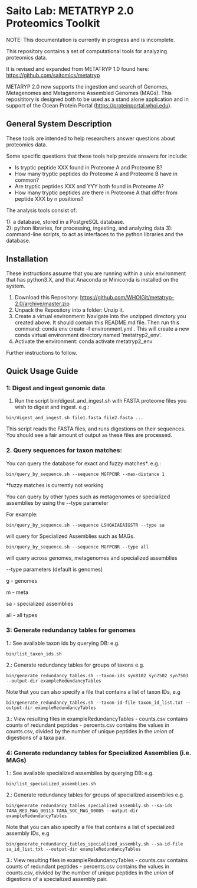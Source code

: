 Saito Lab: METATRYP 2.0 Proteomics Toolkit
==============
NOTE: This documentation is currently in progress and is incomplete.

This repository contains a set of computational tools for analyzing proteomics data.

It is revised and expanded from METATRYP 1.0 found here: https://github.com/saitomics/metatryp

METARYP 2.0 now supports the ingestion and search of Genomes, Metagenomes and Metagenome Assembled Genomes (MAGs).  This reposititory is designed both to be used as a stand alone application and in support of the Ocean Protein Portal (https://proteinportal.whoi.edu).

## General System Description

These tools are intended to help researchers answer questions about proteomics data. 

Some specific questions that these tools help provide answers for include:

- Is tryptic peptide XXX found in Proteome A and Proteome B?
- How many tryptic peptides do Proteome A and Proteome B have in common?
- Are tryptic peptides XXX and YYY both found in Proteome A?
- How many tryptic peptides are there in Proteome A that differ from peptide XXX by n positions?

The analysis tools consist of:

1): a database, stored in a PostgreSQL database.  
2): python libraries, for processing, ingesting, and analyzing data 
3): command-line scripts, to act as interfaces to the python libraries and the database.

## Installation

These instructions assume that you are running within a unix environment that has python3.X, and that Anaconda or Miniconda is installed on the system.

1. Download this Repository: https://github.com/WHOIGit/metatryp-2.0/archive/master.zip
2. Unpack the Repository into a folder: Unzip it.
3. Create a virtual environment: Navigate into the unzipped directory you created above. It should contain this README.md file. Then run this command: conda env create -f environment.yml . This will create a new conda virtual environment directory named 'metatryp2_env'.
4. Activate the environment: conda activate metatryp2_env

Further instructions to follow.

## Quick Usage Guide

### 1: Digest and ingest genomic data
1. Run the script bin/digest_and_ingest.sh with FASTA proteome files you wish to digest and ingest. e.g.:
````
bin/digest_and_ingest.sh file1.fasta file2.fasta ...
````

This script reads the FASTA files, and runs digestions on their sequences. You should see a fair amount of output as these files are processed.


### 2.  Query sequences for taxon matches:
You can query the database for exact and fuzzy matches*. e.g.:
````
bin/query_by_sequence.sh --sequence MGFPCNR --max-distance 1
````
*fuzzy matches is currently not working

You can query by other types such as metagenomes or specialized assemblies by using the --type parameter

For example:
````
bin/query_by_sequence.sh --sequence LSHQAIAEAIGSTR --type sa
````
will query for Specialized Assemblies such as MAGs.

````
bin/query_by_sequence.sh --sequence MGFPCNR --type all
````
will query across genomes, metagenomes and specialized assemblies

--type parameters (default is genomes)

g - genomes

m - meta

sa - specialized assemblies

all - all types

### 3: Generate redundancy tables for genomes
1.: See available taxon ids by querying DB: e.g. 
````
bin/list_taxon_ids.sh
````
2.: Generate redundancy tables for groups of taxons e.g.
````
bin/generate_redundancy_tables.sh --taxon-ids syn8102 syn7502 syn7503 --output-dir exampleRedundancyTables
````

Note that you can also specify a file that contains a list of taxon IDs, e.g

````
bin/generate_redundancy_tables.sh --taxon-id-file taxon_id_list.txt --output-dir exampleRedundancyTables
````

3.: View resulting files in exampleRedundancyTables
    - counts.csv contains counts of redundant peptides
    - percents.csv contains the values in counts.csv, divided by the number of unique peptides in the *union* of digestions of a taxa pair.

### 4: Generate redundancy tables for Specialized Assemblies (i.e. MAGs)
1.: See available specialized assemblies by querying DB: e.g. 
````
bin/list_specialized_assemblies.sh
````
2.: Generate redundancy tables for groups of specialized assemblies e.g.
````
bin/generate_redundancy_tables_specialized_assembly.sh --sa-ids TARA_RED_MAG_00113 TARA_SOC_MAG_00005 --output-dir exampleRedundancyTables
````

Note that you can also specify a file that contains a list of specialized assembly IDs, e.g

````
bin/generate_redundancy_tables_specialized_assembly.sh --sa-id-file sa_id_list.txt --output-dir exampleRedundancyTables
````

3.: View resulting files in exampleRedundancyTables
    - counts.csv contains counts of redundant peptides
    - percents.csv contains the values in counts.csv, divided by the number of unique peptides in the *union* of digestions of a specialized assembly pair.

````


